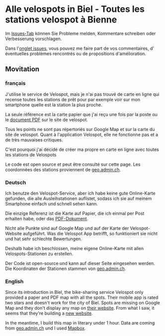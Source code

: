 # Alle velospots in Biel - Toutes les stations velospot à Bienne

Im [Issues-Tab](https://github.com/mornir/velospot/issues) können Sie Probleme melden, Kommentare schreiben oder Verbesserung vorschlagen.

Dans l'[onglet issues](https://github.com/mornir/velospot/issues), vous pouvez me faire part de vos commentaires, d' éventuelles problèmes rencontrés ou de propositions d'amélioration.

## Movitation

### français

J'utilise le service de Velospot, mais je n'ai pas trouvé de carte en ligne qui recense toutes les stations de prêt pour par exemple voir sur mon smartphone quelle est la station la plus proche.

La seule référence est la carte papier que j'ai reçu une fois par la poste ou le [document PDF](https://www.velospot.ch/images/stories/pdf/velospot_netz_biel.pdf) sur le site de velospot.

Tous les points ne sont pas répertoriés sur Google Map et sur la carte du site de velospot.
Quant à l'application Velospot, elle ne fonctionne pas et a de très mauvaises critiques.

C'est pourquoi j'ai décidé de créer ma propre en carte en ligne avec toutes les stations de Velospots

Le code est open source et peut être consulté sur cette page.
Les coordonnées des stations proviennent de [geo.admin.ch](https://data.geo.admin.ch/ch.bfe.bikesharing/).

### Deutsch

Ich benutze den Velospot-Service, aber ich habe keine gute Online-Karte gefunden, die alle Ausleihstationen auflistet, sodass ich sie auf meinem Smartphone einfach und schnell sehen kann.

Die einzige Referenz ist die Karte auf Papier, die ich einmal per Post erhalten habe, oder das [PDF-Dokument](https://www.velospot.ch/images/stories/pdf/velospot_netz_biel.pdf).

Nicht alle Punkte sind auf Google Map und auf der Karte der Velospot-Website aufgeführt.
Was die Velospot App betrifft, so funktioniert sie nicht und hat sehr schlechte Bewertungen.

Deshalb habe ich beschlossen, meine eigene Online-Karte mit allen Velospots-Stationen zu erstellen.

Der Code ist open-source und kann auf dieser Seite eingesehen werden.
Die Koordinaten der Stationen stammen von [geo.admin.ch](https://data.geo.admin.ch/ch.bfe.bikesharing/).

### English

Since its introduction in Biel, the bike-sharing service Velospot only provided a paper and PDF map with all the spots. Their mobile app is rated two stars and doesn't work for the city of Biel. Spots are missing on Google Map and they don't display any map on [their website](https://www.velospot.ch/). From what I saw, it seems that they're building a [new website](https://www.velospot.info/).

In the meantime, I build this map in literary under 1 hour. Data are coming from [geo.admin.ch](https://data.geo.admin.ch/ch.bfe.bikesharing/) und I used [Mapbox](https://www.mapbox.com/).
